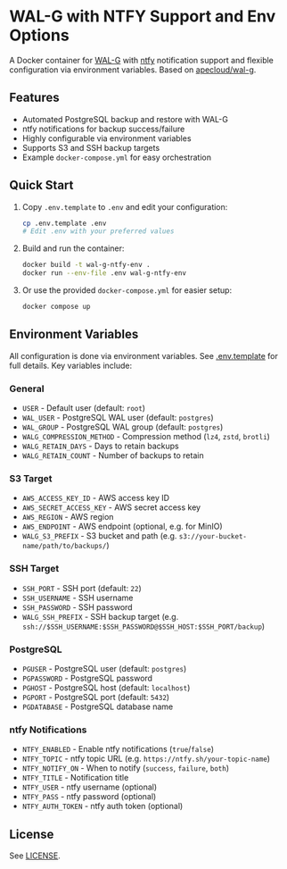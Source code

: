 # WAL-G with NTFY Support and Env Options

A Docker container for [WAL-G](https://github.com/wal-g/wal-g) with [ntfy](https://ntfy.sh/) notification support and flexible configuration via environment variables. Based on [apecloud/wal-g](https://github.com/apecloud/wal-g).

## Features

- Automated PostgreSQL backup and restore with WAL-G
- ntfy notifications for backup success/failure
- Highly configurable via environment variables
- Supports S3 and SSH backup targets
- Example `docker-compose.yml` for easy orchestration

## Quick Start

1. Copy `.env.template` to `.env` and edit your configuration:
   ```sh
   cp .env.template .env
   # Edit .env with your preferred values
   ```
2. Build and run the container:
   ```sh
   docker build -t wal-g-ntfy-env .
   docker run --env-file .env wal-g-ntfy-env
   ```
3. Or use the provided `docker-compose.yml` for easier setup:
   ```sh
   docker compose up
   ```

## Environment Variables

All configuration is done via environment variables. See [.env.template](./.env.template) for full details. Key variables include:

### General

- `USER` - Default user (default: `root`)
- `WAL_USER` - PostgreSQL WAL user (default: `postgres`)
- `WAL_GROUP` - PostgreSQL WAL group (default: `postgres`)
- `WALG_COMPRESSION_METHOD` - Compression method (`lz4`, `zstd`, `brotli`)
- `WALG_RETAIN_DAYS` - Days to retain backups
- `WALG_RETAIN_COUNT` - Number of backups to retain

### S3 Target

- `AWS_ACCESS_KEY_ID` - AWS access key ID
- `AWS_SECRET_ACCESS_KEY` - AWS secret access key
- `AWS_REGION` - AWS region
- `AWS_ENDPOINT` - AWS endpoint (optional, e.g. for MinIO)
- `WALG_S3_PREFIX` - S3 bucket and path (e.g. `s3://your-bucket-name/path/to/backups/`)

### SSH Target

- `SSH_PORT` - SSH port (default: `22`)
- `SSH_USERNAME` - SSH username
- `SSH_PASSWORD` - SSH password
- `WALG_SSH_PREFIX` - SSH backup target (e.g. `ssh://$SSH_USERNAME:$SSH_PASSWORD@$SSH_HOST:$SSH_PORT/backup`)

### PostgreSQL

- `PGUSER` - PostgreSQL user (default: `postgres`)
- `PGPASSWORD` - PostgreSQL password
- `PGHOST` - PostgreSQL host (default: `localhost`)
- `PGPORT` - PostgreSQL port (default: `5432`)
- `PGDATABASE` - PostgreSQL database name

### ntfy Notifications

- `NTFY_ENABLED` - Enable ntfy notifications (`true`/`false`)
- `NTFY_TOPIC` - ntfy topic URL (e.g. `https://ntfy.sh/your-topic-name`)
- `NTFY_NOTIFY_ON` - When to notify (`success`, `failure`, `both`)
- `NTFY_TITLE` - Notification title
- `NTFY_USER` - ntfy username (optional)
- `NTFY_PASS` - ntfy password (optional)
- `NTFY_AUTH_TOKEN` - ntfy auth token (optional)

## License

See [LICENSE](./LICENSE).
